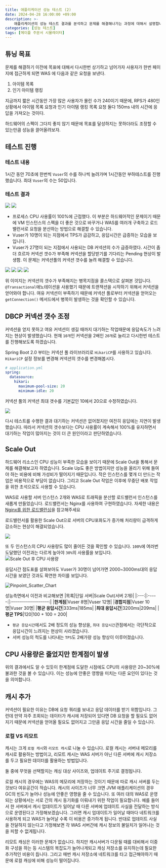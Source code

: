 ```yaml
---
title: 애플리케이션 성능 테스트 (2)
date: 2024-04-28 16:00:00 +09:00
description: >-
    애플리케이션의 성능 테스트 결과를 분석하고 문제를 해결해나가는 과정에 대해서 설명합니다.
categories: [성능 테스트]
tags: [메이플 주문서 시뮬레이터]
---
```


## 튜닝 목표
문제를 해결하기 이전에 목표에 대해서 다시한번 상기하고 넘어가자
사용자가 한번 페이지에 접근하게 되면 WAS 에 다음과 같은 요청을 보낸다.
1. 아이템 목록
2. 인기 아이템 랭킹

지금까지 짧은 시간동안 가장 많은 사용자가 몰린 수가 240이기 때문에, RPS가 480인 상황에서 아이템 목록 요청과 인기 아이템 랭킹 목록 요청 둘다 150ms 내의 시간에 응답을 가져오는 것이다.

하드웨어의 스펙이 그다지 좋지 않기 때문에 목표를 달성하지는 못하더라도 조정할 수 있는만큼 성능을 끌어올려보자.

## 테스트 진행

### 테스트 내용
1시간 동안 70초에 한번씩 `Vuser`의 수를 하나씩 늘려가며 1시간동안 부하테스트를 진행했습니다. 최대 `Vuser`의 수는 50입니다.
### 테스트 결과
![](https://github.com/mynameisjaehoon/mynameisjaehoon.github.io/assets/76734067/c0a022e6-ad67-4046-9429-83f50d77818e)
![](https://github.com/mynameisjaehoon/mynameisjaehoon.github.io/assets/76734067/5bd86d92-289e-4df6-9d56-db617efb9c9b)

- 프로세스 CPU 사용률이 100%에 근접했다. 이 부분은 하드웨어적인 문제이기 때문에 VM 인스턴스의 스펙을 더 좋은 것으로 바꾸거나 WAS를 여러개 구축하고 로드밸런서로 요청을 분산하는 방법으로 해결할 수 있습니다.
- Vuser가 10명이 되는 지점에서 TPS가 급감하고, 응답시간은 급증하는 모습을 보입니다.
- Vuser가 27명이 되는 지점에서 사용되는 DB 커넥션의 수가 급증하였다. 시간이 좀더 흐르자 커넥션 갯수가 부족해 커넥션을 할당받기를 기다리는 Pending 현상이 발생함. 이 문제는 커넥션풀의 커넥션 갯수를 늘려 해결할 수 있습니다.

![](https://github.com/mynameisjaehoon/mynameisjaehoon.github.io/assets/76734067/d105baf1-1df5-484d-82d7-416acffe257a)
![](https://github.com/mynameisjaehoon/mynameisjaehoon.github.io/assets/76734067/d1b4bc5c-69d5-4119-a9a7-5e882c62e7aa)
![](https://github.com/mynameisjaehoon/mynameisjaehoon.github.io/assets/76734067/4d5bfb38-3407-470d-9a50-7c58d9e8c7c0)
![](https://github.com/mynameisjaehoon/mynameisjaehoon.github.io/assets/76734067/6379d568-5bb8-4d75-8758-7d326029cf09)

위 이미지는 커넥션의 갯수가 부족해지는 병목지점을 콜스택으로 살펴본 것입니다.
`@Transactional`애노테이션을 사용했기 때문에 트랜잭션을 시작하기 위해서 커넥션을 얻어와야 합니다. 여유 커넥션이 부족하기 때문에 커넥션 풀로부터 커넥션을 얻어오는 `getConnection()` 메서드에서 병목이 발생하는 것을 확인할 수 있습니다.


## DBCP 커넥션 갯수 조정
커넥션을 얻지 못하고 여유 커넥션이 생길 때까지 대기하는 작업때문에 응답속도가 느려지는 현상이 발생했습니다.
현재 `10개`인 커넥션을 2배인 `20개`로 늘리고 다시한번 테스트를 진행해보도록 하겠습니다.

Spring Boot 2.0 부터는 커넥션 풀 라이브러리로 `HikariCP`를 사용하고 있습니다. `HikariCP` 설정 정보를 변경해 커넥션의 갯수를 변경해봅시다.
```yml
# application.yml
spring:
  datasource:
    hikari:
      maximum-pool-size: 20
      minimum-idle: 20
```
커넥션 풀의 커넥션 최대 갯수를 기본값인 10에서 20으로 수정하였습니다.

![](https://github.com/mynameisjaehoon/mynameisjaehoon.github.io/assets/76734067/a22459f7-4e49-4683-9528-403d4a84f17e)

다시 테스트를 수행한 결과 대기하는 커넥션은 없어졌지만 여전히 응답에는 지연이 발생했습니다. 따라서 커넥션의 갯수보다는 CPU 사용률이 계속해서 100%를 유지하면서 대기하는 작업이 많아지는 것이 더 큰 원인이라고 판단하였습니다.

## Scale Out
하드웨어 리소스인 CPU 성능이 부족한 모습을 보이기 때문에 Scale Out을 통해서 문제를 해결해보고자 하였습니다. Scale Up도 좋은 방법이지만 성능을 올리기 위해 들여야 하는 비용에 비해 가성비가 떨어지기 때문입니다. 작은 인스턴스를 몇개 더 만드는 작업은 비용적으로 부담이 없습니다. 그리고 Scale Out 작업은 이후에 무중단 배포 작업을 위한 초석으로도 사용할 수 있습니다.

WAS로 사용할 서버 인스턴스 2개와 WAS로 트래픽을 분산할 로드밸런서 인스턴스를 새롭게 만들었습니다. 로드밸런서는 Nginx를 사용하여 구현하였습니다. 자세한 내용은 [Nginx를 위한 로드밸런싱](https://mynameisjaehoon.github.io/posts/Nginx%EB%A5%BC-%EC%9C%84%ED%95%9C-%EB%A1%9C%EB%93%9C%EB%B0%B8%EB%9F%B0%EC%8B%B1/)을 참고해주세요

로드밸런서를 활용한 Scale Out으로 서버의 CPU포화도가 증가해 처리량이 급격하게 감소하는 현상이 해결되었습니다.

![](https://github.com/mynameisjaehoon/mynameisjaehoon.github.io/assets/76734067/1945833c-7b96-4f2a-9d2a-cb8eff035b34)

또 두 인스턴스의 CPU 사용량도 많이 줄어든 것을 확인할 수 있습니다. `100%`에 여러번 도달했던 이전과는 다르게 높아야 `30%`의 사용률을 보입니다.
![Scale Out 후 CPU 사용량](https://github.com/mynameisjaehoon/mynameisjaehoon.github.io/assets/76734067/f7404c2a-b65e-4056-9fd8-005ae5cbd119)

응답시간 점도표를 살펴보아도 Vuser가 30명이 넘어가면 2000~3000ms대의 응답시간을 보였던 것과도 확연한 차이를 보입니다. 

![Pinpoint_Scatter_Chart](https://github.com/mynameisjaehoon/mynameisjaehoon.github.io/assets/76734067/395e2059-9383-4026-8828-5384a4840e95)

성능측면에서 이전과 비교해보면
|목록|단일 서버|Scale Out(서버 2개)|
|:---:|:-----:|:-------------------:|
|**한계점**|Vuser 8명|Vuser 12명|
|**경합지점**|Vuser 10명|Vuser 30명|
|**평균 응답시간**|333ms|185ms|
|**최대 응답시간**|3200ms|209ms|
|**평균 TPS**|120|100 + 100 = 200|

- `평균 응답시간`에서도 2배 정도의 성능 향상을, `최대 응답시간`관점에서는 극단적으로 응답시간이 느려지는 현상이 사라졌습니다.
- 서버 성능의 척도를 나타내는 `TPS`도 2배가량 성능 향상이 이루어졌습니다.

## CPU 사용량은 줄었지만 한계점이 발생
위의 결과에서도 알 수 있듯이 한계점에 도달한 시점에도 CPU의 사용량은 20~30%에 불과한 것을 볼 수 있습니다. 이는 성능에 안좋은 영향을 미치는 다른 요인이 있다는 것을 의미합니다.

## 캐시 추가
커넥션이 필요한 이유는 DB에 요청 쿼리를 보내고 응답 데이터를 받기 위함입니다. 그런데 만약 자주 조회되는 데이터가 캐시에 저장되어 있다면 DB 요청을 할 필요도 없어지기 때문에 커넥션을 얻어올 필요도 없어지고 그만큼 응답 시간을 줄일 수 있습니다.

### 로컬 VS 리모트
캐시는 크게 `로컬 캐시`와 `리모트 캐시`로 나눌 수 있습니다. 로컬 캐시는 서버내 메모리를 캐시로 활용하는 방법이고, 리모트 캐시는 WAS 서버가 아닌 다른 서버에 캐시 저장소를 두고 필요한 데이터를 활용하는 방법입니다.

둘 중에 무엇을 선택할지는 캐싱 대상 사이즈와, 업데이트 주기로 결정됩니다.

로컬 캐시의 경우에는 WAS의 메모리에 저장하는 것이기 때문에 따로 캐시 서버를 두는 것보다 여유공간이 적습니다. 캐시의 사이즈가 너무 크면 JVM 애플리케이션의 경우 GC의 빈도가 늘어나 성능에 안좋은 영향을 줄 수 있습니다. 또 여러 대의 WAS로 운영되는 상황에서는 서로 간의 캐시 동기화를 이뤄내기 위한 작업이 필요합니다. 예를 들어서 한 서버에서 캐시 업데이트가 일어날 때 다른 서버에 업데이트 사실을 전달하는 방식으로 운영된다고 가정해보겠습니다. 그러면 캐시 업데이트가 일어날 때마다 네트워크를 사용하게 되고 WAS가 늘어날 수록 이 비용은 증가하게 됩니다. 반대로 업데이트 사실을 전달하지 않는다고 가정해보면 각 WAS 서버간에 캐시 정보의 불일치가 일어나는 것을 피할 수 없게됩니다.

리모트 캐싱은 이러한 문제가 없습니다. 하지만 캐시서버가 다운될 때를 대비해서 이중화 구성을 하는 등 시스템의 복잡도가 늘어나게되고 캐싱 저장소를 유지하는데 필요한 추가적인 비용이 듭니다. 그리고 매번 캐시 저장소에 네트워크를 타고 접근해야하기 때문에 로컬 캐싱에 비해 성능이 떨어집니다.

